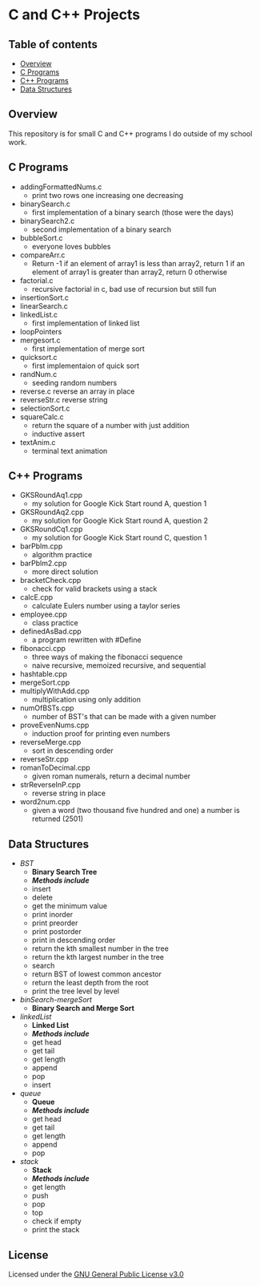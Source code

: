 # C and C++ Projects

## Table of contents
* [Overview](#overview)
* [C Programs](#c-programs)
* [C++ Programs](#c++-programs)
* [Data Structures](#data-structures)

## Overview
This repository is for small C and C++ programs I do outside of my school work.

## C Programs
- addingFormattedNums.c
    - print two rows one increasing one decreasing
- binarySearch.c
    - first implementation of a binary search (those were the days)
- binarySearch2.c
    - second implementation of a binary search
- bubbleSort.c
    - everyone loves bubbles
- compareArr.c
    - Return -1 if an element of array1 is less than array2, return 1 if an element of array1 is greater than array2, return 0 otherwise
- factorial.c
    - recursive factorial in c, bad use of recursion but still fun
- insertionSort.c
- linearSearch.c
- linkedList.c
    - first implementation of linked list
- loopPointers
- mergesort.c
    - first implementation of merge sort
- quicksort.c
    - first implementaion of quick sort
- randNum.c
    - seeding random numbers
- reverse.c
    reverse an array in place
- reverseStr.c
    reverse string
- selectionSort.c
- squareCalc.c
    - return the square of a number with just addition
    - inductive assert
- textAnim.c
    - terminal text animation

## C++ Programs
- GKSRoundAq1.cpp
    - my solution for Google Kick Start round A, question 1
- GKSRoundAq2.cpp
    - my solution for Google Kick Start round A, question 2
- GKSRoundCq1.cpp
    - my solution for Google Kick Start round C, question 1
- barPblm.cpp
    - algorithm practice
- barPblm2.cpp
    - more direct solution
- bracketCheck.cpp
    - check for valid brackets using a stack
- calcE.cpp
    - calculate Eulers number using a taylor series
- employee.cpp
    - class practice
- definedAsBad.cpp
  - a program rewritten with #Define
- fibonacci.cpp
    - three ways of making the fibonacci sequence
    - naive recursive, memoized recursive, and sequential
- hashtable.cpp
- mergeSort.cpp
- multiplyWithAdd.cpp
    - multiplication using only addition
- numOfBSTs.cpp
    - number of BST's that can be made with a given number
- proveEvenNums.cpp
    - induction proof for printing even numbers
- reverseMerge.cpp
    - sort in descending order
- reverseStr.cpp
- romanToDecimal.cpp
    - given roman numerals, return a decimal number
- strReverseInP.cpp
    - reverse string in place
- word2num.cpp
    - given a word (two thousand five hundred and one) a number is returned (2501)

## Data Structures

- *BST*
    - **Binary Search Tree**
	- ***Methods include***
	- insert
	- delete
	- get the minimum value
	- print inorder
	- print preorder
	- print postorder
	- print in descending order
	- return the kth smallest number in the tree
	- return the kth largest number in the tree
	- search
	- return BST of lowest common ancestor
	- return the least depth from the root
	- print the tree level by level
- *binSearch-mergeSort*
    - **Binary Search and Merge Sort**
- *linkedList*
    - **Linked List**
	- ***Methods include***
	- get head
	- get tail
	- get length
	- append
	- pop
	- insert
- *queue*
    - **Queue**
	- ***Methods include***
	- get head
	- get tail
	- get length
	- append
	- pop
- *stack*
    - **Stack**
	- ***Methods include***
	- get length
	- push
	- pop
	- top
	- check if empty
	- print the stack

## License
Licensed under the [GNU General Public License v3.0](LICENSE)
